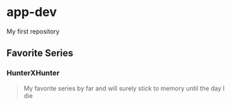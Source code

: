 # app-dev
My first repository
## **Favorite Series**
### **HunterXHunter**
>My favorite series by far and will surely stick to memory until the day I die
